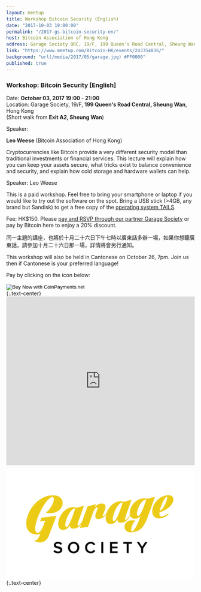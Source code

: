 ```yaml
---
layout: meetup
title: Workshop Bitcoin Security (English)
date: "2017-10-03 19:00:00"
permalink: "/2017-gs-bitcoin-security-en/"
host: Bitcoin Association of Hong Kong
address: Garage Society QRC, 19/F, 199 Queen's Road Central, Sheung Wan, Hong Kong
link: "https://www.meetup.com/Bitcoin-HK/events/243354836/"
background: "url(/media/2017/05/garage.jpg) #FF0000"
published: true
---
```


### Workshop: Bitcoin Security [English]

Date: **October 03, 2017 19:00 - 21:00**     
Location: Garage Society, 19/F, **199 Queen's Road Central, Sheung Wan**, Hong Kong     
(Short walk from **Exit A2, Sheung Wan**)     

Speaker:

**Leo Weese** (Bitcoin Association of Hong Kong)


Cryptocurrencies like Bitcoin provide a very different security model than traditional investments or financial services. This lecture will explain how you can keep your assets secure, what tricks exist to balance convenience and security, and explain how cold storage and hardware wallets can help.

Speaker: Leo Weese

This is a paid workshop. Feel free to bring your smartphone or laptop if you would like to try out the software on the spot. Bring a USB stick (>4GB, any brand but Sandisk) to get a free copy of the [operating system TAILS](https://tails.boum.org/).

Fee: HK$150. Please [pay and RSVP through our partner Garage Society](https://www.eventbrite.hk/e/bitcoin-security-workshop-tickets-37993773399) or pay by Bitcoin here to enjoy a 20% discount.

同一主題的講座，也將於十月二十六日下午七時以廣東話多辦一場，如果你想聽廣東話，請參加十月二十六日那一場，詳情將會另行通知。 

This workshop will also be held in Cantonese on October 26, 7pm. Join us then if Cantonese is your preferred language!

Pay by clicking on the icon below:

<form action="https://www.coinpayments.net/index.php" method="post">
	<input type="hidden" name="cmd" value="_pay_simple">
	<input type="hidden" name="reset" value="1">
	<input type="hidden" name="merchant" value="84ffa7d089e5eefdc9ff75f09f948f80">
	<input type="hidden" name="item_name" value="Garage Society Bitcoin Security Workshop">
	<input type="hidden" name="item_desc" value="Medium of instruction: English">
	<input type="hidden" name="currency" value="HKD">
	<input type="hidden" name="amountf" value="120.00000000">
	<input type="hidden" name="want_shipping" value="0">
	<input type="hidden" name="success_url" value="https://www.bitcoinhk.org/2017-gs-bitcoin-security-en/">
	<input type="hidden" name="cancel_url" value="https://www.bitcoinhk.org/2017-gs-bitcoin-security-en/">
	<input type="image" src="https://www.coinpayments.net/images/pub/buynow-grey.png" alt="Buy Now with CoinPayments.net">
</form>
{:.text-center}

<iframe src="https://www.google.com/maps/embed?pb=!1m18!1m12!1m3!1d3691.8158024621976!2d114.14846525124635!3d22.28496628525968!2m3!1f0!2f0!3f0!3m2!1i1024!2i768!4f13.1!3m3!1m2!1s0x3404007c1a7e34cf%3A0xdd1cc60bfdd911c0!2sGarage+Society+QRC!5e0!3m2!1sen!2s!4v1495723892446" width="100%" height="450" frameborder="0" style="border:0" allowfullscreen></iframe>

[![Garage Society](/media/2017/05/garagesociety.png)](http://www.thegaragesociety.com/)
{:.text-center}
